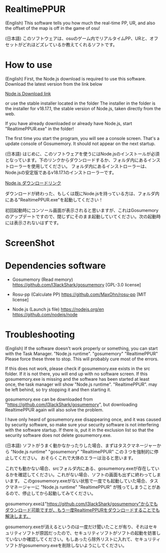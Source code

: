 # RealtimePPUR

(English)
This software tells you how much the real-time PP, UR, and also the offset of the map is off in the game of osu!

(日本語)
このソフトウェアは、osuのゲーム内でリアルタイムPP、URと、オフセットがどれほどズレているか教えてくれるソフトです。

# How to use

(English)
First, the Node.js download is required to use this software. Download the latest version from the link below

[Node.js Download link](https://nodejs.org/)

 or use the stable installer located in the folder The installer in the folder is the installer for v18.17.1, the stable version of Node.js, taken directly from the web.

If you have already downloaded or already have Node.js, start "RealtimePPUR.exe" in the folder!

The first time you start the program, you will see a console screen. That's a update console of Gosumemory. It should not appear on the next startup.

(日本語)
はじめに、このソフトウェアを使うにはNode.jsのインストールが必須となっています。下のリンクからダウンロードするか、フォルダ内にあるインストローラーを使用してください。
フォルダ内にあるインストローラーは、Node.jsの安定版であるv18.17.1のインストローラーです。

[Node.js ダウンロードリンク](https://nodejs.org/jp)

ダウンロードが終わった、もしくは既にNode.jsを持っている方は、フォルダ内にある"RealtimePPUR.exe"を起動してください！

初回起動時にコンソール画面が表示されると思いますが、これはGosumemoryのアップデートですので、閉じずにそのまま起動していてください。次の起動時には表示されないはずです。

# ScreenShot

# Dependencies software

- Gosumemory (Read memory)
https://github.com/l3lackShark/gosumemory
[GPL-3.0 license]

- Rosu-pp (Calculate PP)
https://github.com/MaxOhn/rosu-pp
[MIT license]

- Node.js (Launch js file)
https://nodejs.org/en
https://github.com/nodejs/node

# Troubleshooting

(English)
If the software doesn't work properly or something, you can start with the Task Manager.
"Node.js runtime".
"gosumemory"
"RealtimePPUR"
Please force these three to stop.
This will probably cure most of the errors.

If this does not work, please check if gosumemory.exe exists in the src folder. If it is not there, you will end up with no software screen.
If this gosumemory.exe is missing and the software has been started at least once, the task manager will show
"Node.js runtime".
"RealtimePPUR".
may be left behind, so try stopping it and then starting it.

gosumemory.exe can be downloaded from "https://github.com/l3lackShark/gosumemory", but downloading RealtimePPUR again will also solve the problem.

I have only heard of gosumemory.exe disappearing once, and it was caused by security software, so make sure your security software is not interfering with the software startup. If there is, put it in the exclusion list so that the security software does not delete gosumemory.exe.

(日本語)
ソフトがうまく動かなかったりした場合、まずはタスクマネージャーから
"Node.js runtime"
"gosumemory"
"RealtimePPUR"
この３つを強制的に停止してください。
おそらくこれで大体のエラーは治ると思います。

これでも動かない場合、srcフォルダ内にある、gosumemory.exeが存在しているかを確認してください。これがない場合、ソフトの画面も出ずに終わってしまいます。
このgosumemory.exeがない状態で一度でも起動していた場合、タスクマネージャーに
"Node.js runtime"
"RealtimePPUR"
が残ってしまうことがあるので、停止してから起動してみてください。

gosumemory.exeは"https://github.com/l3lackShark/gosumemory"からでもダウンロード可能ですが、もう一度RealtimePPURをダウンロードすることでも解決します。

gosumemory.exeが消えるというのは一度だけ聞いたことが有り、それはセキュリティソフトが原因だったので、セキュリティソフトがソフトの起動を妨害していないか確認してください。もしあったら除外リストに入れて、セキュリティソフトがgosumemory.exeを削除しないようにしてください。

